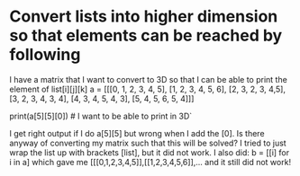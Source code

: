 
# Convert lists into higher dimension so that elements can be reached by following

I have a matrix that I want to convert to 3D so that I can be able to print the element of list[i][j][k]
a = [[[0, 1, 2, 3, 4, 5], [1, 2, 3, 4, 5, 6], [2, 3, 2, 3, 4,5], [3, 2, 3, 4, 3, 4], [4, 3, 4, 5, 4, 3], [5, 4, 5, 6, 5, 4]]]

print(a[5][5][0]) # I want to be able to print in 3D`

I get right output if I do a[5][5] but wrong when I add the [0]. Is there anyway of converting my matrix such that this will be solved?
I tried to just wrap the list up with brackets [list], but it did not work. I also did:
b = [[i] for i in a]
which gave me [[[0,1,2,3,4,5]],[[1,2,3,4,5,6]],...
and it still did not work!

        